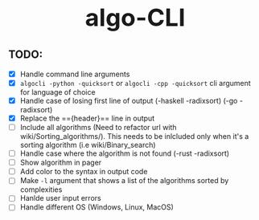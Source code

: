 <h1 align="center" style="font-size: 3rem;">
algo-CLI
</h1>

## TODO:

- [x] Handle command line arguments
- [x] `algocli -python -quicksort` or `algocli -cpp -quicksort` cli argument for language of choice
- [x] Handle case of losing first line of output (-haskell -radixsort) (-go -radixsort)
- [x] Replace the =={header}== line in output
- [ ] Include all algorithms (Need to refactor url with wiki/Sorting_algorithms/<sort>). This needs to be inlcluded only when it's a sorting algorithm (i.e wiki/Binary_search)
- [ ] Handle case where the algorithm is not found (-rust -radixsort)
- [ ] Show algorithm in pager
- [ ] Add color to the syntax in output code
- [ ] Make `-l` argument that shows a list of the algorithms sorted by complexities
- [ ] Hanlde user input errors
- [ ] Handle different OS (Windows, Linux, MacOS)
